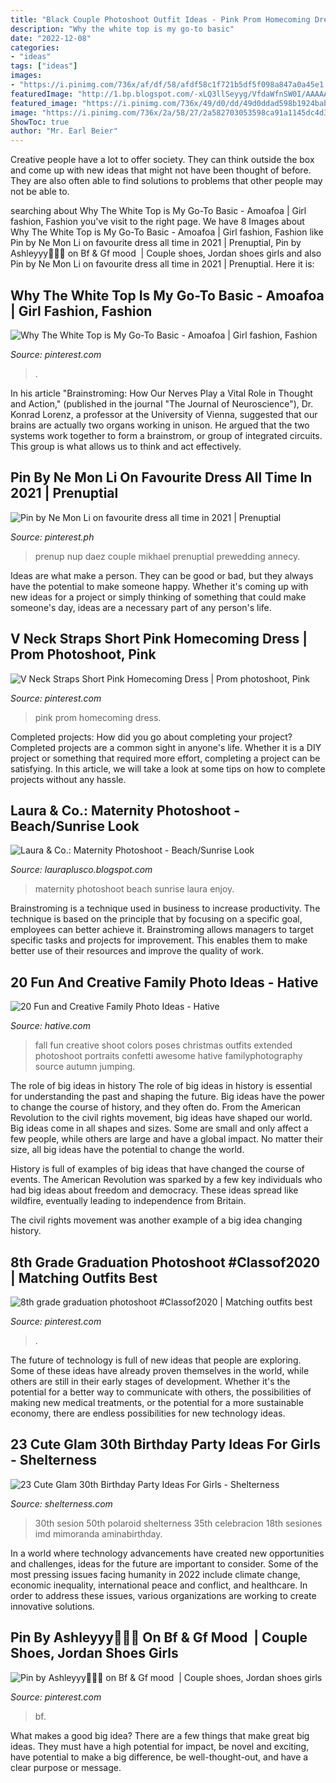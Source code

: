 ```yaml
---
title: "Black Couple Photoshoot Outfit Ideas - Pink Prom Homecoming Dress"
description: "Why the white top is my go-to basic"
date: "2022-12-08"
categories:
- "ideas"
tags: ["ideas"]
images:
- "https://i.pinimg.com/736x/af/df/58/afdf58c1f721b5df5f098a847a0a45e1.jpg"
featuredImage: "http://1.bp.blogspot.com/-xLQ3llSeyyg/VfdaWfnSW0I/AAAAAAAAAws/Djhsiqck8Dg/s1600/BabyMudrichMaternity-4809.jpg"
featured_image: "https://i.pinimg.com/736x/49/d0/dd/49d0ddad598b1924bab195055b2e0890.jpg"
image: "https://i.pinimg.com/736x/2a/58/27/2a582703053598ca91a1145dc4d39e4e.jpg"
ShowToc: true
author: "Mr. Earl Beier"
---
```



Creative people have a lot to offer society. They can think outside the box and come up with new ideas that might not have been thought of before. They are also often able to find solutions to problems that other people may not be able to.

	

		
searching about Why The White Top is My Go-To Basic - Amoafoa | Girl fashion, Fashion you've visit to the right page. We have 8 Images about Why The White Top is My Go-To Basic - Amoafoa | Girl fashion, Fashion like Pin by Ne Mon Li on favourite dress all time in 2021 | Prenuptial, Pin by Ashleyyy🌺🌸🌹 on Bf &amp; Gf mood ️ | Couple shoes, Jordan shoes girls and also Pin by Ne Mon Li on favourite dress all time in 2021 | Prenuptial. Here it is:
		
    
## Why The White Top Is My Go-To Basic - Amoafoa | Girl Fashion, Fashion

<img loading=lazy src="https://i.pinimg.com/736x/af/df/58/afdf58c1f721b5df5f098a847a0a45e1.jpg" onerror="this.onerror=null;this.src='https://tse4.mm.bing.net/th?id=OIP.TUNUUVtdN28lxCVRvjtkRAHaJ3&amp;pid=15.1';" alt="Why The White Top is My Go-To Basic - Amoafoa | Girl fashion, Fashion">

_Source: pinterest.com_

>. 

	

In his article "Brainstroming: How Our Nerves Play a Vital Role in Thought and Action," (published in the journal "The Journal of Neuroscience"), Dr. Konrad Lorenz, a professor at the University of Vienna, suggested that our brains are actually two organs working in unison. He argued that the two systems work together to form a brainstrom, or group of integrated circuits. This group is what allows us to think and act effectively.

    
## Pin By Ne Mon Li On Favourite Dress All Time In 2021 | Prenuptial

<img loading=lazy src="https://i.pinimg.com/736x/9f/9b/f6/9f9bf6368621ce9257975c06e132c786.jpg" onerror="this.onerror=null;this.src='https://tse3.mm.bing.net/th?id=OIP.-C_YF6ndF1MXvJhe8dlkwgHaLG&amp;pid=15.1';" alt="Pin by Ne Mon Li on favourite dress all time in 2021 | Prenuptial">

_Source: pinterest.ph_

>prenup nup daez couple mikhael prenuptial prewedding annecy. 

	

Ideas are what make a person. They can be good or bad, but they always have the potential to make someone happy. Whether it's coming up with new ideas for a project or simply thinking of something that could make someone's day, ideas are a necessary part of any person's life.

    
## V Neck Straps Short Pink Homecoming Dress | Prom Photoshoot, Pink

<img loading=lazy src="https://i.pinimg.com/736x/2a/58/27/2a582703053598ca91a1145dc4d39e4e.jpg" onerror="this.onerror=null;this.src='https://tse4.mm.bing.net/th?id=OIP.23cptcxkVbxlsV_bDbPgfgHaLH&amp;pid=15.1';" alt="V Neck Straps Short Pink Homecoming Dress | Prom photoshoot, Pink">

_Source: pinterest.com_

>pink prom homecoming dress. 

	

Completed projects: How did you go about completing your project?
Completed projects are a common sight in anyone's life. Whether it is a DIY project or something that required more effort, completing a project can be satisfying. In this article, we will take a look at some tips on how to complete projects without any hassle.

    
## Laura &amp; Co.: Maternity Photoshoot - Beach/Sunrise Look

<img loading=lazy src="http://1.bp.blogspot.com/-xLQ3llSeyyg/VfdaWfnSW0I/AAAAAAAAAws/Djhsiqck8Dg/s1600/BabyMudrichMaternity-4809.jpg" onerror="this.onerror=null;this.src='https://tse3.mm.bing.net/th?id=OIP.4vMfS3pxUXZUiqlHjEWKHQHaLG&amp;pid=15.1';" alt="Laura &amp; Co.: Maternity Photoshoot - Beach/Sunrise Look">

_Source: lauraplusco.blogspot.com_

>maternity photoshoot beach sunrise laura enjoy. 

	

Brainstroming is a technique used in business to increase productivity. The technique is based on the principle that by focusing on a specific goal, employees can better achieve it. Brainstroming allows managers to target specific tasks and projects for improvement. This enables them to make better use of their resources and improve the quality of work.

    
## 20 Fun And Creative Family Photo Ideas - Hative

<img loading=lazy src="https://hative.com/wp-content/uploads/2014/11/family-photo-ideas/11-fun-creative-family-photo-ideas.jpg" onerror="this.onerror=null;this.src='https://tse4.mm.bing.net/th?id=OIP.Gx7JvilTBwg7F863IXs3lgHaE5&amp;pid=15.1';" alt="20 Fun and Creative Family Photo Ideas - Hative">

_Source: hative.com_

>fall fun creative shoot colors poses christmas outfits extended photoshoot portraits confetti awesome hative familyphotography source autumn jumping. 

	

The role of big ideas in history
The role of big ideas in history is essential for understanding the past and shaping the future. Big ideas have the power to change the course of history, and they often do. From the American Revolution to the civil rights movement, big ideas have shaped our world.
Big ideas come in all shapes and sizes. Some are small and only affect a few people, while others are large and have a global impact. No matter their size, all big ideas have the potential to change the world.

History is full of examples of big ideas that have changed the course of events. The American Revolution was sparked by a few key individuals who had big ideas about freedom and democracy. These ideas spread like wildfire, eventually leading to independence from Britain.

The civil rights movement was another example of a big idea changing history.

    
## 8th Grade Graduation Photoshoot #Classof2020 | Matching Outfits Best

<img loading=lazy src="https://i.pinimg.com/736x/05/f4/7d/05f47df65b0cf5e188878ea6d5b4631d.jpg" onerror="this.onerror=null;this.src='https://tse3.mm.bing.net/th?id=OIP.-edECGHzfH772GhWNpHE2gHaLH&amp;pid=15.1';" alt="8th grade graduation photoshoot #Classof2020 | Matching outfits best">

_Source: pinterest.com_

>. 

	

The future of technology is full of new ideas that people are exploring. Some of these ideas have already proven themselves in the world, while others are still in their early stages of development. Whether it's the potential for a better way to communicate with others, the possibilities of making new medical treatments, or the potential for a more sustainable economy, there are endless possibilities for new technology ideas.

    
## 23 Cute Glam 30th Birthday Party Ideas For Girls - Shelterness

<img loading=lazy src="https://i.shelterness.com/2017/02/04-giant-balloons-banners-and-garlands.jpg" onerror="this.onerror=null;this.src='https://tse1.mm.bing.net/th?id=OIP.uexFYFHb_cbRifhb0lJRcQHaJ4&amp;pid=15.1';" alt="23 Cute Glam 30th Birthday Party Ideas For Girls - Shelterness">

_Source: shelterness.com_

>30th sesion 50th polaroid shelterness 35th celebracion 18th sesiones imd mimoranda aminabirthday. 

	

In a world where technology advancements have created new opportunities and challenges, ideas for the future are important to consider. Some of the most pressing issues facing humanity in 2022 include climate change, economic inequality, international peace and conflict, and healthcare. In order to address these issues, various organizations are working to create innovative solutions.

    
## Pin By Ashleyyy🌺🌸🌹 On Bf &amp; Gf Mood ️ | Couple Shoes, Jordan Shoes Girls

<img loading=lazy src="https://i.pinimg.com/736x/49/d0/dd/49d0ddad598b1924bab195055b2e0890.jpg" onerror="this.onerror=null;this.src='https://tse1.mm.bing.net/th?id=OIP.7batFRTR9ctstgq2akeaygHaNK&amp;pid=15.1';" alt="Pin by Ashleyyy🌺🌸🌹 on Bf &amp; Gf mood ️ | Couple shoes, Jordan shoes girls">

_Source: pinterest.com_

>bf. 

	

What makes a good big idea?
There are a few things that make great big ideas. They must have a high potential for impact, be novel and exciting, have potential to make a big difference, be well-thought-out, and have a clear purpose or message.

